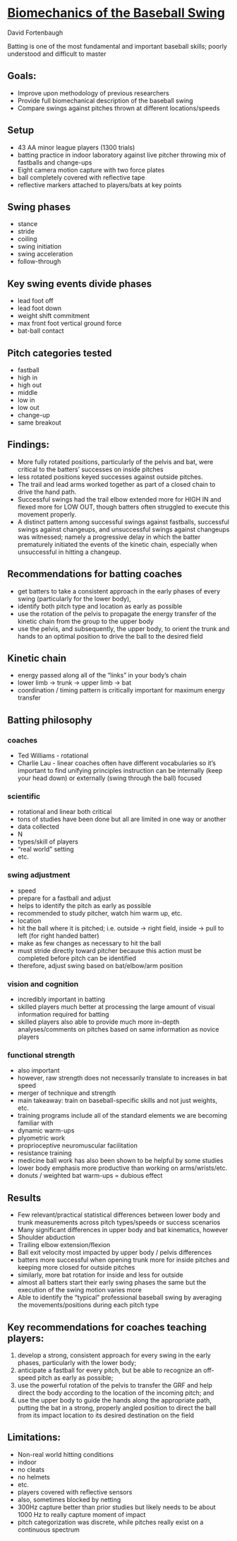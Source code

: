 # [Biomechanics of the Baseball Swing](https://drive.google.com/a/haloneuro.com/file/d/0B_xLXBdz5cEfSmxCMlhsc2JHQkE/view)
David Fortenbaugh

Batting is one of the most fundamental and important baseball skills; poorly understood and difficult to master

## Goals:
* Improve upon methodology of previous researchers
* Provide full biomechanical description of the baseball swing
* Compare swings against pitches thrown at different locations/speeds

## Setup
* 43 AA minor league players (1300 trials)
* batting practice in indoor laboratory against live pitcher throwing mix of fastballs and change-ups
* Eight camera motion capture with two force plates
* ball completely covered with reflective tape
* reflective markers attached to players/bats at key points

## Swing phases
* stance
* stride
* coiling
* swing initiation
* swing acceleration
* follow-through

## Key swing events divide phases
* lead foot off
* lead foot down
* weight shift commitment
* max front foot vertical ground force
* bat-ball contact

## Pitch categories tested
* fastball
* high in
* high out
* middle
* low in
* low out
* change-up
* same breakout

## Findings:
* More fully rotated positions, particularly of the pelvis and bat, were critical to the batters’ successes on inside pitches
* less rotated positions keyed successes against outside pitches. 
* The trail and lead arms worked together as part of a closed chain to drive the hand path. 
* Successful swings had the trail elbow extended more for HIGH IN and flexed more for LOW OUT, though batters often struggled to execute this movement properly. 
* A distinct pattern among successful swings against fastballs, successful swings against changeups, and unsuccessful swings against changeups was witnessed; namely a progressive delay in which the batter prematurely initiated the events of the kinetic chain, especially when unsuccessful in hitting a changeup. 

## Recommendations for batting coaches
* get batters to take a consistent approach in the early phases of every swing (particularly for the lower body), 
* identify both pitch type and location as early as possible
* use the rotation of the pelvis to propagate the energy transfer of the kinetic chain from the group to the upper body
* use the pelvis, and subsequently, the upper body, to orient the trunk and hands to an optimal position to drive the ball to the desired field

## Kinetic chain
* energy passed along all of the “links” in your body’s chain
* lower limb -> trunk -> upper limb -> bat
* coordination / timing pattern is critically important for maximum energy transfer

## Batting philosophy

### coaches
* Ted Williams - rotational
* Charlie Lau - linear
coaches often have different vocabularies so it’s important to find unifying principles
instruction can be internally (keep your head down) or externally (swing through the ball) focused

### scientific
* rotational and linear both critical
* tons of studies have been done but all are limited in one way or another
* data collected
 * N
 * types/skill of players
 * “real world” setting
 * etc.

### swing adjustment
* speed
* prepare for a fastball and adjust
* helps to identify the pitch as early as possible
* recommended to study pitcher, watch him warm up, etc.
* location
* hit the ball where it is pitched; i.e. outside -> right field, inside -> pull to left (for right handed batter)
* make as few changes as necessary to hit the ball
* must stride directly toward pitcher because this action must be completed before pitch can be identified
* therefore, adjust swing based on bat/elbow/arm position

### vision and cognition
* incredibly important in batting
* skilled players much better at processing the large amount of visual information required for batting
* skilled players also able to provide much more in-depth analyses/comments on pitches based on same information as novice players

### functional strength
* also important
* however, raw strength does not necessarily translate to increases in bat speed
* merger of technique and strength
* main takeaway: train on baseball-specific skills and not just weights, etc.
* training programs include all of the standard elements we are becoming familiar with
 * dynamic warm-ups
 * plyometric work
 * proprioceptive neuromuscular facilitation
 * resistance training
 * medicine ball work has also been shown to be helpful by some studies
 * lower body emphasis more productive than working on arms/wrists/etc.
* donuts / weighted bat warm-ups = dubious effect

## Results
* Few relevant/practical statistical differences between lower body and trunk measurements across pitch types/speeds or success scenarios
* Many significant differences in upper body and bat kinematics, however
* Shoulder abduction
* Trailing elbow extension/flexion
* Ball exit velocity most impacted by upper body / pelvis differences
* batters more successful when opening trunk more for inside pitches and keeping more closed for outside pitches
* similarly, more bat rotation for inside and less for outside
* almost all batters start their early swing phases the same but the execution of the swing motion varies more
* Able to identify the “typical” professional baseball swing by averaging the movements/positions during each pitch type

## Key recommendations for coaches teaching players:
1. develop a strong, consistent approach for every swing in the early phases, particularly with the lower body; 
2. anticipate a fastball for every pitch, but be able to recognize an off-speed pitch as early as possible; 
3. use the powerful rotation of the pelvis to transfer the GRF and help direct the body according to the location of the incoming pitch; and 
4. use the upper body to guide the hands along the appropriate path, putting the bat in a strong, properly angled position to direct the ball from its impact location to its desired destination on the field

## Limitations:
* Non-real world hitting conditions
* indoor
* no cleats
* no helmets
* etc.
* players covered with reflective sensors
 * also, sometimes blocked by netting
* 300Hz capture better than prior studies but likely needs to be about 1000 Hz to really capture moment of impact
* pitch categorization was discrete, while pitches really exist on a continuous spectrum